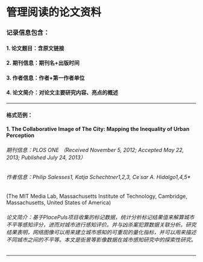# 管理阅读的论文资料
### 记录信息包含：
#### 1. 论文题目：含原文链接
#### 2. 期刊信息：期刊名+出版时间
#### 3. 作者信息：作者+第一作者单位
#### 4. 论文简介：对论文主要研究内容、亮点的概述
---
#### 格式范例：  
#### 1. The Collaborative Image of The City: Mapping the Inequality of Urban Perception
###### 期刊信息：PLOS ONE （Received November 5, 2012; Accepted May 22, 2013; Published July 24, 2013）
###### 作者信息：Philip Salesses1, Katja Schechtner1,2,3, Ce´sar A. Hidalgo1,4,5*
(The MIT Media Lab, Massachusetts Institute of Technology, Cambridge, Massachusetts, United States of America)
###### 论文简介：基于PlacePuls项目收集的标记数据，统计分析标记结果值来解算城市不平等感知评分，进而对城市进行感知评价。并与凶杀案犯罪数据关联分析。研究结果表明，网络图像可以用来建立城市感知的可重现的量化指标，并可以用来描述不同城市之间的不平等。本文是街景等影像数据在城市感知研究中的探索性研究。
---
